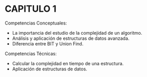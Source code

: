 # CAPITULO 1

Competencias Conceptuales:

- La importancia del estudio de la complejidad de un algoritmo.
- Análisis y aplicación de estructuras de datos avanzada.
- Diferencia entre BIT y Union Find.

Competencias Técnicas:

- Calcular la complejidad en tiempo de una estructura.
- Aplicación de estructuras de datos.
